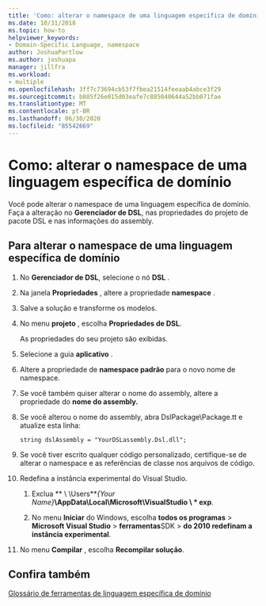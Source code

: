 ```yaml
---
title: 'Como: alterar o namespace de uma linguagem específica de domínio'
ms.date: 10/31/2018
ms.topic: how-to
helpviewer_keywords:
- Domain-Specific Language, namespace
author: JoshuaPartlow
ms.author: joshuapa
manager: jillfra
ms.workload:
- multiple
ms.openlocfilehash: 3ff7c73694cb53f7fbea21514feeaab4abce3f29
ms.sourcegitcommit: b885f26e015d03eafe7c885040644a52bb071fae
ms.translationtype: MT
ms.contentlocale: pt-BR
ms.lasthandoff: 06/30/2020
ms.locfileid: "85542669"
---
```

# <a name="how-to-change-the-namespace-of-a-domain-specific-language"></a>Como: alterar o namespace de uma linguagem específica de domínio

Você pode alterar o namespace de uma linguagem específica de domínio. Faça a alteração no **Gerenciador de DSL**, nas propriedades do projeto de pacote DSL e nas informações do assembly.

## <a name="to-change-the-namespace-of-a-domain-specific-language"></a>Para alterar o namespace de uma linguagem específica de domínio

1. No **Gerenciador de DSL**, selecione o nó **DSL** .

2. Na janela **Propriedades** , altere a propriedade **namespace** .

3. Salve a solução e transforme os modelos.

4. No menu **projeto** , escolha **Propriedades de DSL**.

   As propriedades do seu projeto são exibidas.

5. Selecione a guia **aplicativo** .

6. Altere a propriedade de **namespace padrão** para o novo nome de namespace.

7. Se você também quiser alterar o nome do assembly, altere a propriedade do **nome do assembly.**

8. Se você alterou o nome do assembly, abra DslPackage\Package.tt e atualize esta linha:

   `string dslAssembly = "YourDSLassembly.Dsl.dll";`

9. Se você tiver escrito qualquer código personalizado, certifique-se de alterar o namespace e as referências de classe nos arquivos de código.

10. Redefina a instância experimental do Visual Studio.

    1. Exclua ** \\ \Users**_{Your Name}_**\AppData\Local\Microsoft\VisualStudio \\ \* exp**.

    2. No menu **Iniciar** do Windows, escolha **todos os programas**  >  **Microsoft Visual Studio**  >  **ferramentas**SDK  >  **do 2010 redefinam a instância experimental**.

11. No menu **Compilar** , escolha **Recompilar solução**.

## <a name="see-also"></a>Confira também

[Glossário de ferramentas de linguagem específica de domínio](https://msdn.microsoft.com/ca5e84cb-a315-465c-be24-76aa3df276aa)